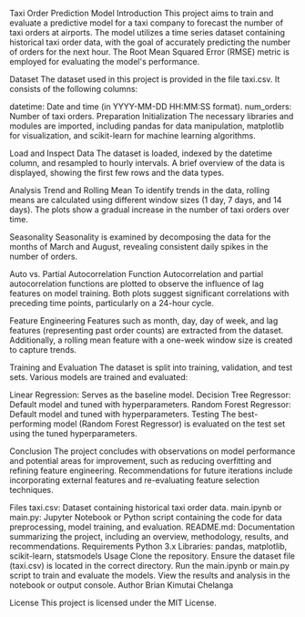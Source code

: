 Taxi Order Prediction Model
Introduction
This project aims to train and evaluate a predictive model for a taxi company to forecast the number of taxi orders at airports. The model utilizes a time series dataset containing historical taxi order data, with the goal of accurately predicting the number of orders for the next hour. The Root Mean Squared Error (RMSE) metric is employed for evaluating the model's performance.

Dataset
The dataset used in this project is provided in the file taxi.csv. It consists of the following columns:

datetime: Date and time (in YYYY-MM-DD HH:MM:SS format).
num_orders: Number of taxi orders.
Preparation
Initialization
The necessary libraries and modules are imported, including pandas for data manipulation, matplotlib for visualization, and scikit-learn for machine learning algorithms.

Load and Inspect Data
The dataset is loaded, indexed by the datetime column, and resampled to hourly intervals. A brief overview of the data is displayed, showing the first few rows and the data types.

Analysis
Trend and Rolling Mean
To identify trends in the data, rolling means are calculated using different window sizes (1 day, 7 days, and 14 days). The plots show a gradual increase in the number of taxi orders over time.

Seasonality
Seasonality is examined by decomposing the data for the months of March and August, revealing consistent daily spikes in the number of orders.

Auto vs. Partial Autocorrelation Function
Autocorrelation and partial autocorrelation functions are plotted to observe the influence of lag features on model training. Both plots suggest significant correlations with preceding time points, particularly on a 24-hour cycle.

Feature Engineering
Features such as month, day, day of week, and lag features (representing past order counts) are extracted from the dataset. Additionally, a rolling mean feature with a one-week window size is created to capture trends.

Training and Evaluation
The dataset is split into training, validation, and test sets. Various models are trained and evaluated:

Linear Regression: Serves as the baseline model.
Decision Tree Regressor: Default model and tuned with hyperparameters.
Random Forest Regressor: Default model and tuned with hyperparameters.
Testing
The best-performing model (Random Forest Regressor) is evaluated on the test set using the tuned hyperparameters.

Conclusion
The project concludes with observations on model performance and potential areas for improvement, such as reducing overfitting and refining feature engineering. Recommendations for future iterations include incorporating external features and re-evaluating feature selection techniques.

Files
taxi.csv: Dataset containing historical taxi order data.
main.ipynb or main.py: Jupyter Notebook or Python script containing the code for data preprocessing, model training, and evaluation.
README.md: Documentation summarizing the project, including an overview, methodology, results, and recommendations.
Requirements
Python 3.x
Libraries: pandas, matplotlib, scikit-learn, statsmodels
Usage
Clone the repository.
Ensure the dataset file (taxi.csv) is located in the correct directory.
Run the main.ipynb or main.py script to train and evaluate the models.
View the results and analysis in the notebook or output console.
Author
Brian Kimutai Chelanga

License
This project is licensed under the MIT License.
